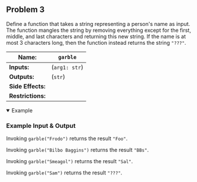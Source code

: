 ## Problem 3

Define a function that takes a string representing a person's name as input.
The function mangles the string by removing everything except for the first, middle, and last characters and returning this new string.
If the name is at most 3 characters long, then the function instead returns the string `"???"`.

| **Name:**         | `garble`      |
| ----------------- | ------------- |
| **Inputs:**       | (`arg1: str`) |
| **Outputs:**      | (`str`)       |
| **Side Effects:** |               |
| **Restrictions:** |               |

<details open><summary>Example</summary>

### Example Input & Output

Invoking `garble("Frodo")` returns the result `"Foo"`.

Invoking `garble("Bilbo Baggins")` returns the result `"BBs"`.

Invoking `garble("Smeagol")` returns the result `"Sal"`.

Invoking `garble("Sam")` returns the result `"???"`.

</details>
